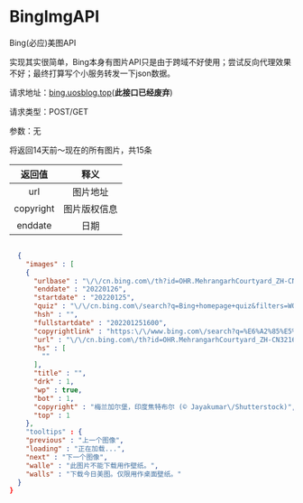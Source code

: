 # BingImgAPI
Bing(必应)美图API

实现其实很简单，Bing本身有图片API只是由于跨域不好使用；尝试反向代理效果不好；最终打算写个小服务转发一下json数据。

请求地址：[bing.uosblog.top](https://bing.uosblog.top)(**此接口已经废弃**)

请求类型：POST/GET

参数：无

将返回14天前～现在的所有图片，共15条

|  返回值   |     释义     |
| :-------: | :----------: |
|    url    |   图片地址   |
| copyright | 图片版权信息 |
|  enddate  |     日期     |

```json

  {
    "images" : [
    {
      "urlbase" : "\/\/cn.bing.com\/th?id=OHR.MehrangarhCourtyard_ZH-CN3216739355",
      "enddate" : "20220126",
      "startdate" : "20220125",
      "quiz" : "\/\/cn.bing.com\/search?q=Bing+homepage+quiz&filters=WQOskey:%22HPQuiz_20220125_MehrangarhCourtyard%22&FORM=HPQUIZ",
      "hsh" : "",
      "fullstartdate" : "202201251600",
      "copyrightlink" : "https:\/\/www.bing.com\/search?q=%E6%A2%85%E5%85%B0%E5%8A%A0%E5%B0%94%E5%A0%A1&form=hpcapt&mkt=zh-cn",
      "url" : "\/\/cn.bing.com\/th?id=OHR.MehrangarhCourtyard_ZH-CN3216739355_1920x1080.jpg&rf=LaDigue_1920x1080.jpg&pid=hp",
      "hs" : [
        ""
      ],
      "title" : "",
      "drk" : 1,
      "wp" : true,
      "bot" : 1,
      "copyright" : "梅兰加尔堡，印度焦特布尔 (© Jayakumar\/Shutterstock)",
      "top" : 1
    },
    "tooltips" : {
    "previous" : "上一个图像",
    "loading" : "正在加载...",
    "next" : "下一个图像",
    "walle" : "此图片不能下载用作壁纸。",
    "walls" : "下载今日美图。仅限用作桌面壁纸。"
  }
}
```

